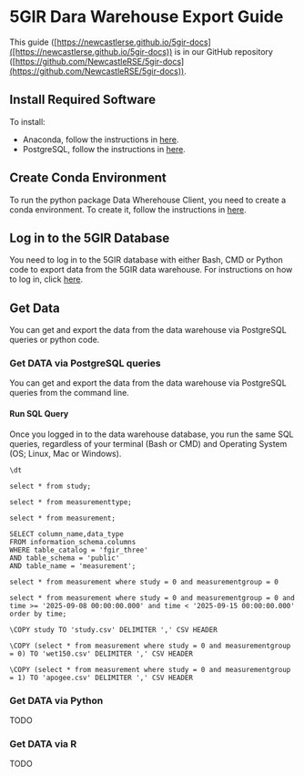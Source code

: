 # 5GIR Dara Warehouse Export Guide

This guide ([https://newcastlerse.github.io/5gir-docs]([https://newcastlerse.github.io/5gir-docs)) is in our GitHub
repository ([https://github.com/NewcastleRSE/5gir-docs](https://github.com/NewcastleRSE/5gir-docs)).


## Install Required Software

To install:
- Anaconda, follow the instructions in [here](install_anaconda.md).
- PostgreSQL, follow the instructions in [here](install_postgres.md).


## Create Conda Environment

To run the python package Data Wherehouse Client, you need to create a conda environment. To create it, follow the
instructions in [here](create_conda_env.md).

## Log in to the 5GIR Database

You need to log in to the 5GIR database with either Bash, CMD or Python code to export data from the 5GIR data
warehouse. For instructions on how to log in, click [here](login.md).

## Get Data

You can get and export the data from the data warehouse via PostgreSQL queries or python code.

### Get DATA via PostgreSQL queries

You can get and export the data from the data warehouse via PostgreSQL queries from the command line.



#### Run SQL Query

Once you logged in to the data warehouse database, you run the same SQL queries, regardless of your terminal (Bash or
CMD) and Operating System (OS; Linux, Mac or Windows).




```postgresql
\dt
```


```postgresql
select * from study;
```

```postgresql
select * from measurementtype;
```

```postgresql
select * from measurement;
```

```postgresql
SELECT column_name,data_type 
FROM information_schema.columns 
WHERE table_catalog = 'fgir_three' 
AND table_schema = 'public'
AND table_name = 'measurement';
```


```postgresql
select * from measurement where study = 0 and measurementgroup = 0
```


```postgresql
select * from measurement where study = 0 and measurementgroup = 0 and time >= '2025-09-08 00:00:00.000' and time < '2025-09-15 00:00:00.000' order by time;
```



```postgresql
\COPY study TO 'study.csv' DELIMITER ',' CSV HEADER
```


```postgresql
\COPY (select * from measurement where study = 0 and measurementgroup = 0) TO 'wet150.csv' DELIMITER ',' CSV HEADER
```


```postgresql
\COPY (select * from measurement where study = 0 and measurementgroup = 1) TO 'apogee.csv' DELIMITER ',' CSV HEADER
```


### Get DATA via Python

TODO

### Get DATA via R

TODO
